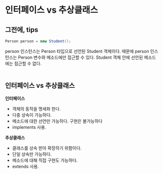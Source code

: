 # 인터페이스 vs 추상클래스

## 그전에, tips

```java
Person person = new Student();
```
person 인스턴스는 Person 타입으로 선언된 Student 객체이다. 때문에 person 인스턴스는 Person 변수와 메소드에만 접근할 수 있다. Student 객체 안에 선언된 메소드에는 접근할 수 없다.<br><br>

## 인터페이스 vs 추상클래스

**인터페이스** 
<ul>
  <li>객체의 동작을 명세화 한다.</li>
  <li>다중 상속이 가능하다.</li>
  <li>메소드에 대한 선언만 가능하다. 구현은 불가능하다</li>
  <li>implements 사용.</li>
</ul>


  
**추상클래스** 
<ul>
  <li>클래스를 상속 받아 확장하기 위함이다.</li>
  <li>단일 상속만 가능하다.</li>
  <li>메소드에 대해 직접 구현도 가능하다.</li>
  <li>extends 사용.</li>
</ul>

